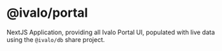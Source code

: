 # @ivalo/portal

NextJS Application, providing all Ivalo Portal UI, populated with live data using the `@ivalo/db` share project.
